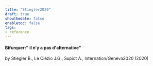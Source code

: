 ```yaml
---
title: "Stiegler2020"
draft: true
showthedate: false
enabletoc: false
tags:
- reference
---
```


#### **Bifurquer:" il n'y a pas d'alternative"**     
by Stiegler B., Le Clézio J.G., Supiot A., Internation/Geneva2020 (2020)         



